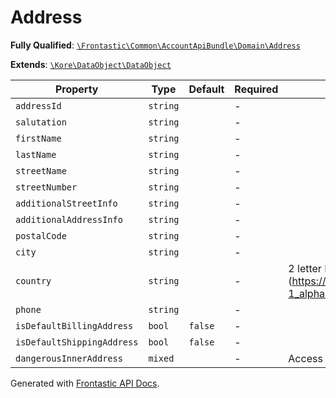 #  Address

**Fully Qualified**: [`\Frontastic\Common\AccountApiBundle\Domain\Address`](../../../../src/php/AccountApiBundle/Domain/Address.php)

**Extends**: [`\Kore\DataObject\DataObject`](https://github.com/kore/DataObject)

Property|Type|Default|Required|Description
--------|----|-------|--------|-----------
`addressId` | `string` |  | - | 
`salutation` | `string` |  | - | 
`firstName` | `string` |  | - | 
`lastName` | `string` |  | - | 
`streetName` | `string` |  | - | 
`streetNumber` | `string` |  | - | 
`additionalStreetInfo` | `string` |  | - | 
`additionalAddressInfo` | `string` |  | - | 
`postalCode` | `string` |  | - | 
`city` | `string` |  | - | 
`country` | `string` |  | - | 2 letter ISO code (https://en.wikipedia.org/wiki/ISO_3166-1_alpha-2)
`phone` | `string` |  | - | 
`isDefaultBillingAddress` | `bool` | `false` | - | 
`isDefaultShippingAddress` | `bool` | `false` | - | 
`dangerousInnerAddress` | `mixed` |  | - | Access original object from backend

Generated with [Frontastic API Docs](https://github.com/FrontasticGmbH/apidocs).
